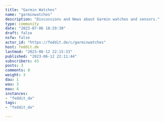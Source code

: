```yaml
---
title: "Garmin Watches" 
name: "garminwatches"
description: "Discussions and News about Garmin watches and sensors."
type: community
date: "2023-07-06 18:29:30"
draft: false
nsfw: false
actor_id: "https://feddit.de/c/garminwatches"
host: feddit.de
lastmod: "2023-06-12 22:15:33"
published: "2023-06-12 22:11:44"
subscribers: 43
posts: 3
comments: 8
weight: 3
dau: 1
wau: 3
mau: 4
instances:
- "feddit_de"
tags: 
- "feddit_de"

---
```

